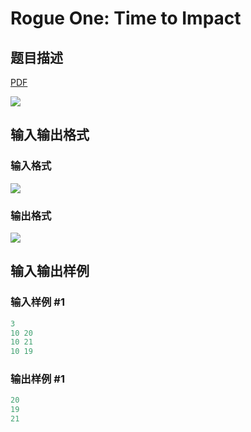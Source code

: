 # Rogue One: Time to Impact

## 题目描述

[problemUrl]: https://uva.onlinejudge.org/index.php?option=com_onlinejudge&Itemid=8&category=878&page=show_problem&problem=5171

[PDF](https://uva.onlinejudge.org/external/132/p13248.pdf)

![](https://cdn.luogu.com.cn/upload/vjudge_pic/UVA13248/c16c700c1d2b310be521c205cea1f77eae1793f6.png)

## 输入输出格式

### 输入格式

![](https://cdn.luogu.com.cn/upload/vjudge_pic/UVA13248/d2b94e353fe2c5db8d120eb30ff2b78ef8a63423.png)

### 输出格式

![](https://cdn.luogu.com.cn/upload/vjudge_pic/UVA13248/42b51280f90331349cd0afddce65343403d1908b.png)

## 输入输出样例

### 输入样例 #1

```cpp
3
10 20
10 21
10 19
```


### 输出样例 #1

```cpp
20
19
21
```



